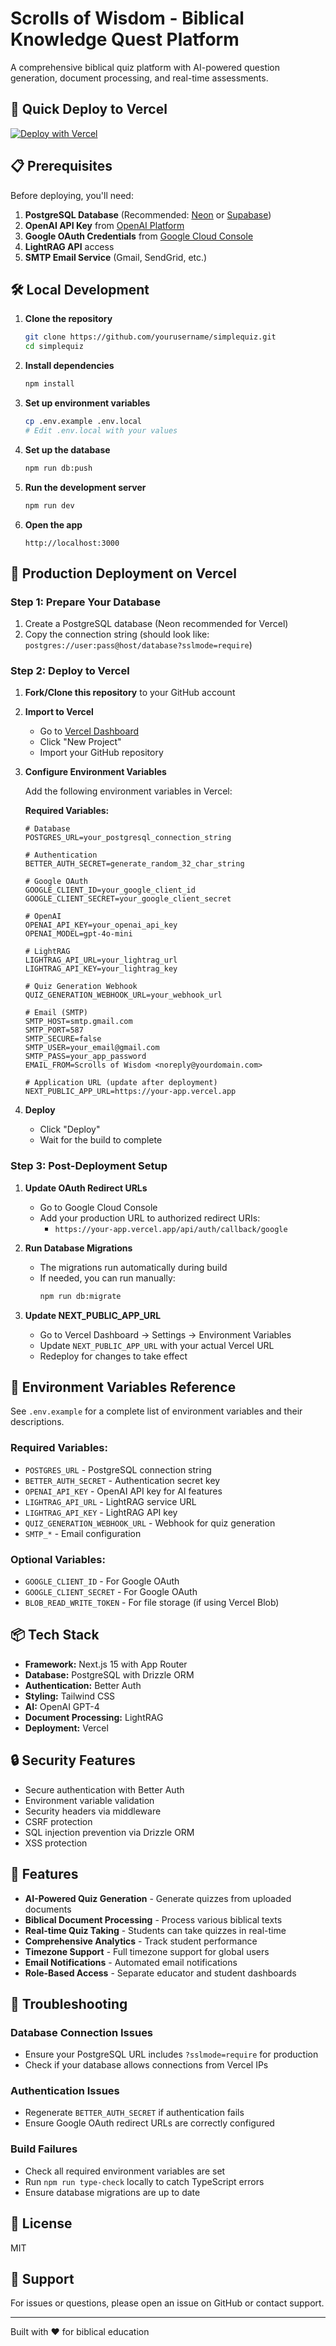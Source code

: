 # Scrolls of Wisdom - Biblical Knowledge Quest Platform

A comprehensive biblical quiz platform with AI-powered question generation, document processing, and real-time assessments.

## 🚀 Quick Deploy to Vercel

[![Deploy with Vercel](https://vercel.com/button)](https://vercel.com/new/clone?repository-url=https://github.com/yourusername/simplequiz)

## 📋 Prerequisites

Before deploying, you'll need:

1. **PostgreSQL Database** (Recommended: [Neon](https://neon.tech) or [Supabase](https://supabase.com))
2. **OpenAI API Key** from [OpenAI Platform](https://platform.openai.com)
3. **Google OAuth Credentials** from [Google Cloud Console](https://console.cloud.google.com)
4. **LightRAG API** access
5. **SMTP Email Service** (Gmail, SendGrid, etc.)

## 🛠️ Local Development

1. **Clone the repository**
   ```bash
   git clone https://github.com/yourusername/simplequiz.git
   cd simplequiz
   ```

2. **Install dependencies**
   ```bash
   npm install
   ```

3. **Set up environment variables**
   ```bash
   cp .env.example .env.local
   # Edit .env.local with your values
   ```

4. **Set up the database**
   ```bash
   npm run db:push
   ```

5. **Run the development server**
   ```bash
   npm run dev
   ```

6. **Open the app**
   ```
   http://localhost:3000
   ```

## 🚀 Production Deployment on Vercel

### Step 1: Prepare Your Database

1. Create a PostgreSQL database (Neon recommended for Vercel)
2. Copy the connection string (should look like: `postgres://user:pass@host/database?sslmode=require`)

### Step 2: Deploy to Vercel

1. **Fork/Clone this repository** to your GitHub account

2. **Import to Vercel**
   - Go to [Vercel Dashboard](https://vercel.com/dashboard)
   - Click "New Project"
   - Import your GitHub repository

3. **Configure Environment Variables**
   
   Add the following environment variables in Vercel:

   **Required Variables:**
   ```
   # Database
   POSTGRES_URL=your_postgresql_connection_string

   # Authentication
   BETTER_AUTH_SECRET=generate_random_32_char_string

   # Google OAuth
   GOOGLE_CLIENT_ID=your_google_client_id
   GOOGLE_CLIENT_SECRET=your_google_client_secret

   # OpenAI
   OPENAI_API_KEY=your_openai_api_key
   OPENAI_MODEL=gpt-4o-mini

   # LightRAG
   LIGHTRAG_API_URL=your_lightrag_url
   LIGHTRAG_API_KEY=your_lightrag_key

   # Quiz Generation Webhook
   QUIZ_GENERATION_WEBHOOK_URL=your_webhook_url

   # Email (SMTP)
   SMTP_HOST=smtp.gmail.com
   SMTP_PORT=587
   SMTP_SECURE=false
   SMTP_USER=your_email@gmail.com
   SMTP_PASS=your_app_password
   EMAIL_FROM=Scrolls of Wisdom <noreply@yourdomain.com>

   # Application URL (update after deployment)
   NEXT_PUBLIC_APP_URL=https://your-app.vercel.app
   ```

4. **Deploy**
   - Click "Deploy"
   - Wait for the build to complete

### Step 3: Post-Deployment Setup

1. **Update OAuth Redirect URLs**
   - Go to Google Cloud Console
   - Add your production URL to authorized redirect URIs:
     - `https://your-app.vercel.app/api/auth/callback/google`

2. **Run Database Migrations**
   - The migrations run automatically during build
   - If needed, you can run manually:
     ```bash
     npm run db:migrate
     ```

3. **Update NEXT_PUBLIC_APP_URL**
   - Go to Vercel Dashboard → Settings → Environment Variables
   - Update `NEXT_PUBLIC_APP_URL` with your actual Vercel URL
   - Redeploy for changes to take effect

## 🔧 Environment Variables Reference

See `.env.example` for a complete list of environment variables and their descriptions.

### Required Variables:
- `POSTGRES_URL` - PostgreSQL connection string
- `BETTER_AUTH_SECRET` - Authentication secret key
- `OPENAI_API_KEY` - OpenAI API key for AI features
- `LIGHTRAG_API_URL` - LightRAG service URL
- `LIGHTRAG_API_KEY` - LightRAG API key
- `QUIZ_GENERATION_WEBHOOK_URL` - Webhook for quiz generation
- `SMTP_*` - Email configuration

### Optional Variables:
- `GOOGLE_CLIENT_ID` - For Google OAuth
- `GOOGLE_CLIENT_SECRET` - For Google OAuth
- `BLOB_READ_WRITE_TOKEN` - For file storage (if using Vercel Blob)

## 📦 Tech Stack

- **Framework:** Next.js 15 with App Router
- **Database:** PostgreSQL with Drizzle ORM
- **Authentication:** Better Auth
- **Styling:** Tailwind CSS
- **AI:** OpenAI GPT-4
- **Document Processing:** LightRAG
- **Deployment:** Vercel

## 🔒 Security Features

- Secure authentication with Better Auth
- Environment variable validation
- Security headers via middleware
- CSRF protection
- SQL injection prevention via Drizzle ORM
- XSS protection

## 📱 Features

- **AI-Powered Quiz Generation** - Generate quizzes from uploaded documents
- **Biblical Document Processing** - Process various biblical texts
- **Real-time Quiz Taking** - Students can take quizzes in real-time
- **Comprehensive Analytics** - Track student performance
- **Timezone Support** - Full timezone support for global users
- **Email Notifications** - Automated email notifications
- **Role-Based Access** - Separate educator and student dashboards

## 🐛 Troubleshooting

### Database Connection Issues
- Ensure your PostgreSQL URL includes `?sslmode=require` for production
- Check if your database allows connections from Vercel IPs

### Authentication Issues
- Regenerate `BETTER_AUTH_SECRET` if authentication fails
- Ensure Google OAuth redirect URLs are correctly configured

### Build Failures
- Check all required environment variables are set
- Run `npm run type-check` locally to catch TypeScript errors
- Ensure database migrations are up to date

## 📝 License

MIT

## 🤝 Support

For issues or questions, please open an issue on GitHub or contact support.

---

Built with ❤️ for biblical education